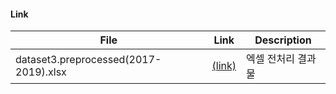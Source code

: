 #### Link

<table>
    <thead>
        <tr>
            <th>File</th>
            <th>Link</th>
            <th>Description</th>
        </tr>
    </thead>
    <tbody>
        <tr>
            <td>dataset3.preprocessed(2017-2019).xlsx</td>
            <td><a href="somewhere">(link)</a></td>
            <td>엑셀 전처리 결과물</td>
        </tr>
    </tbody>
</table>
